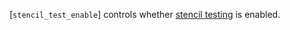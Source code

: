 [`stencil_test_enable`] controls whether [stencil
testing](https://www.khronos.org/registry/vulkan/specs/1.3-extensions/html/vkspec.html#fragops-stencil) is enabled.